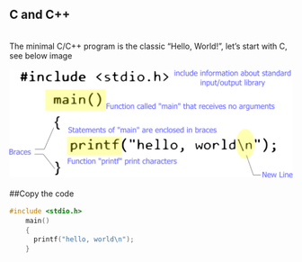 ## C and C++
<br>The minimal C/C++ program is the classic “Hello, World!”, let’s start with C, see below image<br>
<br>
<img src="/images/hello-world.c.png" alt="Hello World C"><br>
<br>
##Copy the code
<br>
```C
#include <stdio.h>
    main()
    {
      printf("hello, world\n");
    }
```
<br>
<br>
<br>
<br>
<br>
<br>
